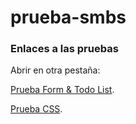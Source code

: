 # prueba-smbs
### Enlaces a las pruebas
Abrir en otra pestaña:

[Prueba Form & Todo List](https://prueba-smbs-leo-torres.netlify.app).

[Prueba CSS](https://prueba-smbs-css-leo-torres.netlify.app).
